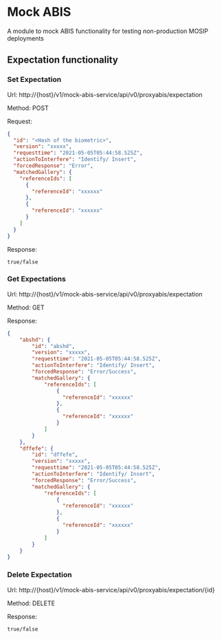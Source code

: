 # Mock ABIS
A module to mock  ABIS functionality for testing non-production MOSIP deployments

## Expectation functionality

### Set Expectation

Url: http://{host}/v1/mock-abis-service/api/v0/proxyabis/expectation

Method: POST

Request:
```json
{
  "id": "<Hash of the biometric>",
  "version": "xxxxx",
  "requesttime": "2021-05-05T05:44:58.525Z",
  "actionToInterfere": "Identify/ Insert",
  "forcedResponse": "Error",
  "matchedGallery": {
    "referenceIds": [
      {
        "referenceId": "xxxxxx"
      },
      {
        "referenceId": "xxxxxx"
      }
    ]
  }
}
```

Response:
```text
true/false
```

### Get Expectations

Url: http://{host}/v1/mock-abis-service/api/v0/proxyabis/expectation

Method: GET

Response:
```json
{
    "abshd": {
        "id": "abshd",
        "version": "xxxxx",
        "requesttime": "2021-05-05T05:44:58.525Z",
        "actionToInterfere": "Identify/ Insert",
        "forcedResponse": "Error/Success",
        "matchedGallery": {
            "referenceIds": [
                {
                  "referenceId": "xxxxxx"
                },
                {
                  "referenceId": "xxxxxx"
                }
            ]
        }
    },
    "dffefe": {
        "id": "dffefe",
        "version": "xxxxx",
        "requesttime": "2021-05-05T05:44:58.525Z",
        "actionToInterfere": "Identify/ Insert",
        "forcedResponse": "Error/Success",
        "matchedGallery": {
            "referenceIds": [
                {
                  "referenceId": "xxxxxx"
                },
                {
                  "referenceId": "xxxxxx"
                }
            ]
        }
    }
}
```

### Delete Expectation

Url: http://{host}/v1/mock-abis-service/api/v0/proxyabis/expectation/{id}

Method: DELETE

Response:
```text
true/false
```